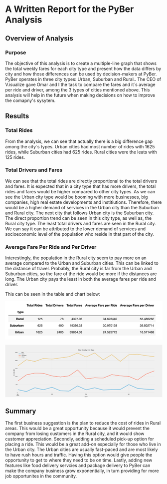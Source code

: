 # A Written Report for the PyBer Analysis

## Overview of Analysis

### Purpose
The objective of this analysis is to create a multiple-line graph that shows the total weekly fares for each city type and present how the data differs by city  and how those differences can be used by decision-makers at PyBer. PyBer operates in three city types: Urban, Suburban and Rural.. The CEO of V.isualize gave Omar and I the task to compare the fares and it´s average per ride and driver, among the 3 types of cities mentioned above. This analysis will help in the future when making decisions on how to improve the comapny's sysytem.


## Results
### Total Rides
 From the analysis, we can see that actually there is a big difference gap among the city´s types. Urban cities had most number of rides with 1625 rides, while Suburban cities had 625 rides. Rural cities were the leats with 125 rides.
 
 ### Total Drivers and Fares
 We can see that the total rides are directly proportional to the total drivers and fares. It is expected that in a city type that has more drivers, the total rides and fares would be higher compared to other city types. As we can see the Urban city type would be booming with more businesses, big companies, high real estate developments and institiutions. Therefore, there would be a higher demand of services in the Urban city than the Suburban and Rural city.  The next city that follows Urban city is the Suburban city. The direct proportion trend can be seen in this city type, as well as, the Rural city type. The least total drivers and fares are seen in the Rural city. We can say it can be attributed to the lower demand of services and socioeconomic level of the population who reside in that part of the city.
 
 ### Average Fare Per Ride and Per Driver
 Interestingly, the population in the Rural city seem to pay more on an average compared to the Urban and Suburban cities. This can be linked to the distance of travel. Probably, the Rural city is far from the Urban and Suburban cities, so the fare of the ride would be more if the distances are long. The Urban city pays the least in both the average fares per ride and driver.
 
 This can be seen in the table and chart below:

![pyber_summary_table](analysis/pyber_summary_table.png)

![Pyber_fare_summary](analysis/Pyber_fare_summary.png)


## Summary
The first business suggestion is the plan to reduce the cost of rides in Rural areas. This would be a great opportunity because it would prevent the company from losing customers in the Rural city, and it would show customer appreciation. Secondly, adding a scheduled pick-up option for placing a ride. This would be a great add-on especially for those who live in the Urban city. The Urban cities are usually fast-paced and are most likely to have rush hours and traffic. Having this option would give people the opportunity to get to where they need to be on time. Lastly, adding new features like food delivery servcies and package delivery to PyBer can make the company business grow exponentially, in turn providing for more job opportunites in the community.
